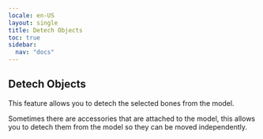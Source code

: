```yaml
---
locale: en-US
layout: single
title: Detech Objects
toc: true
sidebar:
  nav: "docs"
---
```


## Detech Objects

This feature allows you to detech the selected bones from the model.

Sometimes there are accessories that are attached to the model, this allows you to detech them from the model so they can be moved independently.